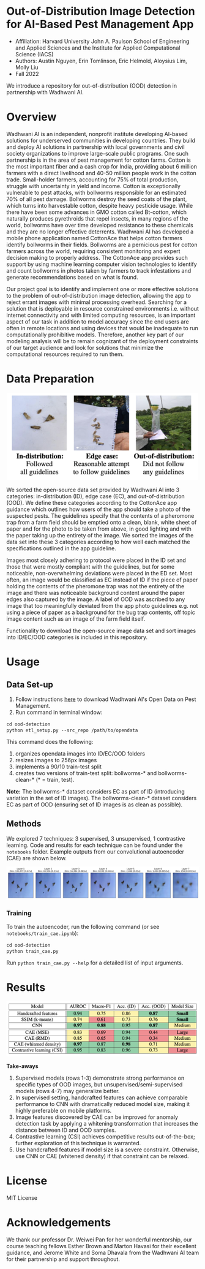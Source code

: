 # Out-of-Distribution Image Detection for AI-Based Pest Management App

* Affiliation: Harvard University John A. Paulson School of Engineering and Applied Sciences and the Institute for Applied Computational Science (IACS)
* Authors: Austin Nguyen, Erin Tomlinson, Eric Helmold, Aloysius Lim, Molly Liu 
* Fall 2022

We introduce a repository for out-of-distribution (OOD) detection in partnership with Wadhwani AI.

# Overview  

Wadhwani AI is an independent, nonprofit institute developing AI-based solutions for underserved communities in developing countries. They build and deploy AI solutions in partnership with local governments and civil society organizations to improve large-scale public programs. One such partnership is in the area of pest management for cotton farms. Cotton is the most important fiber and a cash crop for India, providing about 6 million farmers with a direct livelihood and 40-50 million people work in the cotton trade. Small-holder farmers, accounting for 75% of total production, struggle with uncertainty in yield and income. Cotton is exceptionally vulnerable to pest attacks, with bollworms responsible for an estimated 70% of all pest damage. Bollworms destroy the seed coats of the plant, which turns into harvestable cotton, despite heavy pesticide usage. While there have been some advances in GMO cotton called Bt-cotton, which naturally produces pyrethroids that repel insects, in many regions of the world, bollworms have over time developed resistance to these chemicals and they are no longer effective deterrents. Wadhwani AI has developed a mobile phone application named CottonAce that helps cotton farmers identify bollworms in their fields. Bollworms are a pernicious pest for cotton farmers across the world, requiring consistent monitoring and expert decision making to properly address. The CottonAce app provides such support by using machine learning computer vision technologies to identify and count bollworms in photos taken by farmers to track infestations and generate recommendations based on what is found.

Our project goal is to identify and implement one or more effective solutions to the problem of out-of-distribution image detection, allowing the app to reject errant images with minimal processing overhead. Searching for a solution that is deployable in resource constrained environments i.e. without internet connectivity and with limited computing resources, is an important aspect of our task in addition to model accuracy since the end users are often in remote locations and using devices that would be inadequate to run computationally prohibitive models. Therefore, another key part of our modeling analysis will be to remain cognizant of the deployment constraints of our target audience and look for solutions that minimize the computational resources required to run them.

# Data Preparation 

<p align="center">
<img src="figs/one_figure_id_ec_ood.png" width="500">
</p>
We sorted the open-source data set provided by Wadhwani AI into 3 categories: in-distribution (ID), edge case (EC), and out-of-distribution (OOD). We define these categories according to the CottonAce app guidance which outlines how users of the app should take a photo of the suspected pests. The guidelines specify that the contents of a pheromone trap from a farm field should be emptied onto a clean, blank, white sheet of paper and for the photo to be taken from above, in good lighting and with the paper taking up the entirety of the image. We sorted the images of the data set into these 3 categories according to how well each matched the specifications outlined in the app guideline. 

Images most closely adhering to protocol were placed in the ID set and those that were mostly compliant with the guidelines, but for some noticeable, non-overwhelming deviations were placed in the ED set. Most often, an image would be classified as EC instead of ID if the piece of paper holding the contents of the pheromone trap was not the entirety of the image and there was noticeable background content around the paper edges also captured by the image. A label of OOD was ascribed to any image that too meaningfully deviated from the app photo guidelines e.g. not using a piece of paper as a background for the bug trap contents, off topic image content such as an image of the farm field itself.

Functionality to download the open-source image data set and sort images into ID/EC/OOD categories is included in this repository.

# Usage 

## Data Set-up 

1. Follow instructions [here](https://github.com/WadhwaniAI/pest-management-opendata) to download Wadhwani AI's Open Data on Pest Management. 
2. Run command in terminal window:

```
cd ood-detection
python etl_setup.py --src_repo /path/to/opendata 
```

This command does the following:

1. organizes opendata images into ID/EC/OOD folders
2. resizes images to 256px images
3. implements a 90/10 train-test split
4. creates two versions of train-test split: bollworms-* and bollworms-clean-* (* = train, test). 

**Note:** The bollworms-* dataset considers EC as part of ID (introducing variation in the set of ID images). The bollworms-clean-* dataset considers EC as part of OOD (ensuring set of ID images is as clean as possible). 


## Methods

We explored 7 techniques: 3 supervised, 3 unsupervised, 1 contrastive learning. Code and results for each technique can be found under the `notebooks` folder. Example outputs from our convolutional autoencoder (CAE) are shown below.

![Results from layer-wise training](figs/cae_layerwise.png)

### Training

To train the autoencoder, run the following command (or see `notebooks/train_cae.ipynb`):

```
cd ood-detection
python train_cae.py
```

Run `python train_cae.py --help` for a detailed list of input arguments.

# Results

![Results from models](figs/eval_results.png)

**Take-aways**
1. Supervised models (rows 1-3) demonstrate strong performance on specific types of OOD images, but unsupervised/semi-supervised models (rows 4-7) may generalize better.
2. In supervised setting, handcrafted features can achieve comparable performance to CNN with dramatically reduced model size, making it highly preferable on mobile platforms.
3. Image features discovered by CAE can be improved for anomaly detection task by applying a whitening transformation that increases the distance between ID and OOD samples.
4. Contrastive learning (CSI) achieves competitive results out-of-the-box; further exploration of this technique is warranted.
5. Use handcrafted features if model size is a severe constraint. Otherwise, use CNN or CAE (whitened density) if that constraint can be relaxed.


# License 

MIT License

# Acknowledgements 

We thank our professor Dr. Weiwei Pan for her wonderful mentorship, our course teaching fellows Esther Brown and Marton Havasi for their excellent guidance, and Jerome White and Soma Dhavala from the Wadhwani AI team for their partnership and support throughout. 


